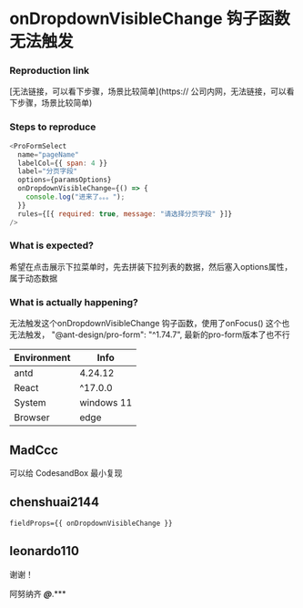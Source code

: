 # onDropdownVisibleChange 钩子函数无法触发

### Reproduction link

[无法链接，可以看下步骤，场景比较简单](https:// 公司内网，无法链接，可以看下步骤，场景比较简单)

### Steps to reproduce

```javascript
<ProFormSelect
  name="pageName"
  labelCol={{ span: 4 }}
  label="分页字段"
  options={paramsOptions}
  onDropdownVisibleChange={() => {
    console.log("进来了。。。");
  }}
  rules={[{ required: true, message: "请选择分页字段" }]}
/>
```

### What is expected?

希望在点击展示下拉菜单时，先去拼装下拉列表的数据，然后塞入options属性，属于动态数据

### What is actually happening?

无法触发这个onDropdownVisibleChange 钩子函数，使用了onFocus() 这个也无法触发， "@ant-design/pro-form": "^1.74.7", 最新的pro-form版本了也不行

| Environment | Info       |
| ----------- | ---------- |
| antd        | 4.24.12    |
| React       | ^17.0.0    |
| System      | windows 11 |
| Browser     | edge       |

<!-- generated by ant-design-issue-helper. DO NOT REMOVE -->

## MadCcc

可以给 CodesandBox 最小复现

## chenshuai2144

`fieldProps={{ onDropdownVisibleChange }}`

## leonardo110

谢谢！

阿努纳齐
**_@_**.\*\*\*
